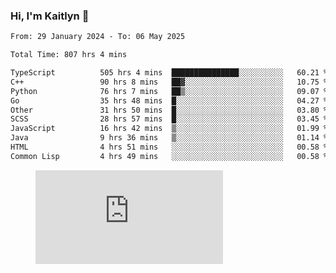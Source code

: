 ### Hi, I'm Kaitlyn 👋
<!--START_SECTION:waka-->

```txt
From: 29 January 2024 - To: 06 May 2025

Total Time: 807 hrs 4 mins

TypeScript          505 hrs 4 mins  ███████████████░░░░░░░░░░   60.21 %
C++                 90 hrs 8 mins   ██▓░░░░░░░░░░░░░░░░░░░░░░   10.75 %
Python              76 hrs 7 mins   ██▒░░░░░░░░░░░░░░░░░░░░░░   09.07 %
Go                  35 hrs 48 mins  █░░░░░░░░░░░░░░░░░░░░░░░░   04.27 %
Other               31 hrs 50 mins  █░░░░░░░░░░░░░░░░░░░░░░░░   03.80 %
SCSS                28 hrs 57 mins  █░░░░░░░░░░░░░░░░░░░░░░░░   03.45 %
JavaScript          16 hrs 42 mins  ▒░░░░░░░░░░░░░░░░░░░░░░░░   01.99 %
Java                9 hrs 36 mins   ▒░░░░░░░░░░░░░░░░░░░░░░░░   01.14 %
HTML                4 hrs 51 mins   ░░░░░░░░░░░░░░░░░░░░░░░░░   00.58 %
Common Lisp         4 hrs 49 mins   ░░░░░░░░░░░░░░░░░░░░░░░░░   00.58 %
```

<!--END_SECTION:waka-->

<figure><embed src="https://wakatime.com/share/@018d58bc-3d22-46c9-b2d7-4ed36fb8172d/243b5d9b-77cd-4133-89ff-dcc8f225fa18.svg"></embed></figure>

